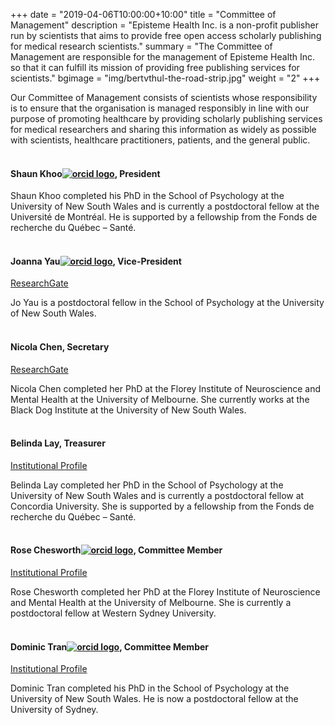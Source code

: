 +++
date = "2019-04-06T10:00:00+10:00"
title = "Committee of Management"
description = "Episteme Health Inc. is a non-profit publisher run by scientists that aims to provide free open access scholarly publishing for medical research scientists."
summary = "The Committee of Management are responsible for the management of Episteme Health Inc. so that it can fulfill its mission of providing free publishing services for scientists."
bgimage = "img/bertvthul-the-road-strip.jpg"
weight = "2"
+++

Our Committee of Management consists of scientists whose responsibility is to ensure that the organisation is managed responsibly in line with our purpose of promoting healthcare by providing scholarly publishing services for medical researchers and sharing this information as widely as possible with scientists, healthcare practitioners, patients, and the general public.
<br><br>
#### Shaun Khoo[![orcid logo](/img/orcid_24x24.png)](https://orcid.org/0000-0002-0972-3788), President

Shaun Khoo completed his PhD in the School of Psychology at the University of New South Wales and is currently a postdoctoral fellow at the Université de Montréal. He is supported by a fellowship from the Fonds de recherche du Québec – Santé.
<br><br>
#### Joanna Yau[![orcid logo](/img/orcid_24x24.png)](https://orcid.org/0000-0003-2235-5956), Vice-President

[ResearchGate](https://www.researchgate.net/profile/Joanna_Yau)

Jo Yau is a postdoctoral fellow in the School of Psychology at the University of New South Wales.
<br><br>
#### Nicola Chen, Secretary

[ResearchGate](https://www.researchgate.net/profile/Nicola_Chen)

Nicola Chen completed her PhD at the Florey Institute of Neuroscience and Mental Health at the University of Melbourne. She currently works at the Black Dog Institute at the University of New South Wales.
<br><br>
#### Belinda Lay, Treasurer

[Institutional Profile](https://www.concordia.ca/sgs/postdoctoral-fellows/funding/horizon/postdoc-profiles.html)

Belinda Lay completed her PhD in the School of Psychology at the University of New South Wales and is currently a postdoctoral fellow at Concordia University. She is supported by a fellowship from the Fonds de recherche du Québec – Santé.
<br><br>
#### Rose Chesworth[![orcid logo](/img/orcid_24x24.png)](https://orcid.org/0000-0002-3758-9598), Committee Member

[Institutional Profile](https://www.westernsydney.edu.au/staff_profiles/uws_profiles/doctor_rose_chesworth)

Rose Chesworth completed her PhD at the Florey Institute of Neuroscience and Mental Health at the University of Melbourne. She is currently a postdoctoral fellow at Western Sydney University.
<br><br>
#### Dominic Tran[![orcid logo](/img/orcid_24x24.png)](https://orcid.org/0000-0001-5358-2532), Committee Member

[Institutional Profile](https://sydney.edu.au/science/people/minh.d.tran.php)

Dominic Tran completed his PhD in the School of Psychology at the University of New South Wales. He is now a postdoctoral fellow at the University of Sydney.

